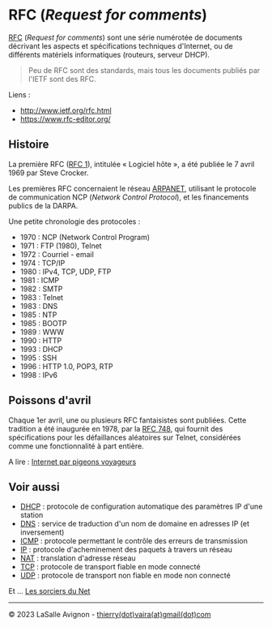 # RFC (_Request for comments_)

[RFC](https://fr.wikipedia.org/wiki/Request_for_comments) (_Request for comments_) sont une série numérotée de documents décrivant les aspects et spécifications techniques d'Internet, ou de différents matériels informatiques (routeurs, serveur DHCP).

> Peu de RFC sont des standards, mais tous les documents publiés par l'IETF sont des RFC.

Liens :

- http://www.ietf.org/rfc.html
- https://www.rfc-editor.org/

## Histoire

La première RFC ([RFC 1](https://www.rfc-editor.org/rfc/rfc1)), intitulée « Logiciel hôte », a été publiée le 7 avril 1969 par Steve Crocker.

Les premières RFC concernaient le réseau [ARPANET](https://fr.wikipedia.org/wiki/ARPANET), utilisant le protocole de communication NCP (_Network Control Protocol_), et les financements publics de la DARPA.

Une petite chronologie des protocoles :

- 1970 : NCP (Network Control Program)
- 1971 : FTP (1980), Telnet
- 1972 : Courriel - email
- 1974 : TCP/IP
- 1980 : IPv4, TCP, UDP, FTP
- 1981 : ICMP
- 1982 : SMTP
- 1983 : Telnet
- 1983 : DNS
- 1985 : NTP
- 1985 : BOOTP
- 1989 : WWW
- 1990 : HTTP
- 1993 : DHCP
- 1995 : SSH
- 1996 : HTTP 1.0, POP3, RTP
- 1998 : IPv6

## Poissons d'avril

Chaque 1er avril, une ou plusieurs RFC fantaisistes sont publiées. Cette tradition a été inaugurée en 1978, par la [RFC 748](https://www.rfc-editor.org/rfc/rfc748), qui fournit des spécifications pour les défaillances aléatoires sur Telnet, considérées comme une fonctionnalité à part entière.

A lire : [Internet par pigeons voyageurs](https://fr.wikipedia.org/wiki/IP_over_Avian_Carriers)

## Voir aussi

- [DHCP](dhcp.md) : protocole de configuration automatique des paramètres IP d'une station
- [DNS](dns.md) : service de traduction d'un nom de domaine en adresses IP (et inversement)
- [ICMP](icmp.md) : protocole permettant le contrôle des erreurs de transmission
- [IP](ip.md) : protocole d'acheminement des paquets à travers un réseau
- [NAT](nat.md) : translation d'adresse réseau
- [TCP](tcp.md) : protocole de transport fiable en mode connecté
- [UDP](udp.md) : protocole de transport non fiable en mode non connecté

Et ... [Les sorciers du Net](https://www.eyrolles.com/Informatique/Livre/les-sorciers-du-net-9782702129517/)

---
©️ 2023 LaSalle Avignon - [thierry(dot)vaira(at)gmail(dot)com](thierry.vaira@gmail.com)
